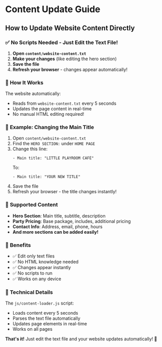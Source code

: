 # Content Update Guide

## How to Update Website Content Directly

### ✅ **No Scripts Needed - Just Edit the Text File!**

1. **Open `content/website-content.txt`**
2. **Make your changes** (like editing the hero section)
3. **Save the file**
4. **Refresh your browser** - changes appear automatically!

### 🔄 **How It Works**

The website automatically:
- Reads from `website-content.txt` every 5 seconds
- Updates the page content in real-time
- No manual HTML editing required!

### 📝 **Example: Changing the Main Title**

1. Open `content/website-content.txt`
2. Find the `HERO SECTION:` under `HOME PAGE`
3. Change this line:
   ```
   - Main title: "LITTLE PLAYROOM CAFÉ"
   ```
   To:
   ```
   - Main title: "YOUR NEW TITLE"
   ```
4. Save the file
5. Refresh your browser - the title changes instantly!

### 🎉 **Supported Content**

- **Hero Section**: Main title, subtitle, description
- **Party Pricing**: Base package, includes, additional pricing
- **Contact Info**: Address, email, phone, hours
- **And more sections can be added easily!**

### 🚀 **Benefits**

- ✅ Edit only text files
- ✅ No HTML knowledge needed
- ✅ Changes appear instantly
- ✅ No scripts to run
- ✅ Works on any device

### 🔧 **Technical Details**

The `js/content-loader.js` script:
- Loads content every 5 seconds
- Parses the text file automatically
- Updates page elements in real-time
- Works on all pages

**That's it!** Just edit the text file and your website updates automatically! 🎉
